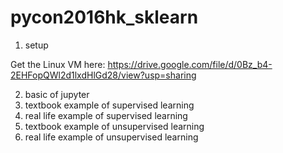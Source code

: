 # pycon2016hk_sklearn

1. setup

Get the Linux VM here: https://drive.google.com/file/d/0Bz_b4-2EHFopQWl2d1lxdHlGd28/view?usp=sharing

2. basic of jupyter
3. textbook example of supervised learning
4. real life example of supervised learning
5. textbook example of unsupervised learning
6. real life example of unsupervised learning
